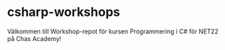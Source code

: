 # csharp-workshops

Välkommen till Workshop-repot för kursen Programmering i C# för NET22 på Chas Academy!
